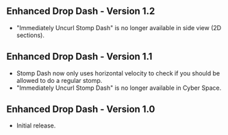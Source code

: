 ## Enhanced Drop Dash - Version 1.2
- "Immediately Uncurl Stomp Dash" is no longer available in side view (2D sections).

## Enhanced Drop Dash - Version 1.1
- Stomp Dash now only uses horizontal velocity to check if you should be allowed to do a regular stomp.
- "Immediately Uncurl Stomp Dash" is no longer available in Cyber Space.

## Enhanced Drop Dash - Version 1.0
- Initial release.